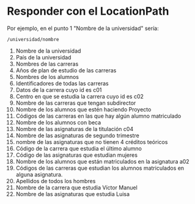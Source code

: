 # Responder con el LocationPath

Por ejemplo, en el punto 1 "Nombre de la universidad" sería:
```
/universidad/nombre
```

1. Nombre de la universidad
2. País de la universidad
3. Nombres de las carreras
4. Años de plan de estudio de las carreras
5. Nombres de los alumnos
6. Identificadores de todas las carreras
7. Datos de la carrera cuyo id es c01
8. Centro en que se estudia la carrera cuyo id es c02
9. Nombre de las carreras que tengan subdirector
10. Nombre de los alumnos que estén haciendo Proyecto
11. Códigos de las carreras en las que hay algún alumno matriculado
12. Nombre de los alumnos con beca
13. Nombre de las asignaturas de la titulación c04
14. Nombre de las asignaturas de segundo trimestre
15. nombre de las asignaturas que no tienen 4 créditos teóricos
16. Código de la carrera que estudia el último alumno
17. Código de las asignaturas que estudian mujeres
18. Nombre de los alumnos que están matriculados en la asignatura a02
19. Códigos de las carreras que estudian los alumnos matriculados en alguna asignatura.
20. Apellidos de todos los hombres
21. Nombre de la carrera que estudia Víctor Manuel
22. Nombre de las asignaturas que estudia Luisa
